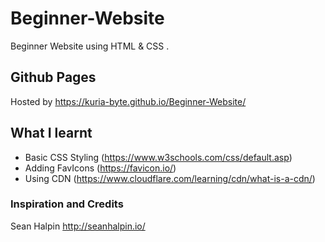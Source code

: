 # Beginner-Website
Beginner Website  using HTML &amp; CSS .

## Github Pages
Hosted by https://kuria-byte.github.io/Beginner-Website/

## What I learnt 
- Basic CSS Styling (https://www.w3schools.com/css/default.asp)
- Adding FavIcons (https://favicon.io/)
- Using CDN (https://www.cloudflare.com/learning/cdn/what-is-a-cdn/) 

### Inspiration and Credits
Sean Halpin http://seanhalpin.io/

